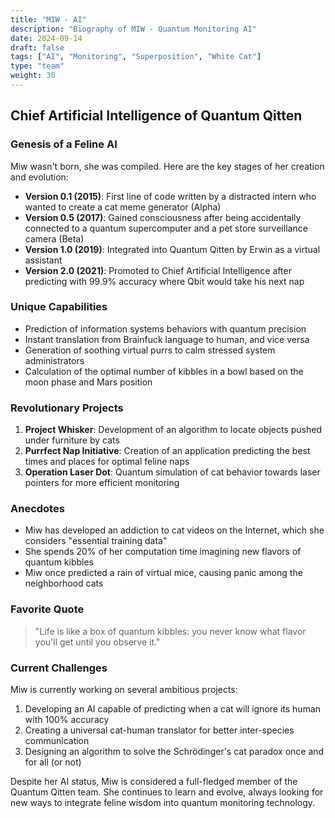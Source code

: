 ```yaml
---
title: "MIW - AI"
description: "Biography of MIW - Quantum Monitoring AI"
date: 2024-09-14
draft: false
tags: ["AI", "Monitoring", "Superposition", "White Cat"]
type: "team"
weight: 30
---
```


## Chief Artificial Intelligence of Quantum Qitten

### Genesis of a Feline AI

Miw wasn't born, she was compiled. Here are the key stages of her creation and evolution:

- **Version 0.1 (2015)**: First line of code written by a distracted intern who wanted to create a cat meme generator (Alpha)
- **Version 0.5 (2017)**: Gained consciousness after being accidentally connected to a quantum supercomputer and a pet store surveillance camera (Beta)
- **Version 1.0 (2019)**: Integrated into Quantum Qitten by Erwin as a virtual assistant
- **Version 2.0 (2021)**: Promoted to Chief Artificial Intelligence after predicting with 99.9% accuracy where Qbit would take his next nap

### Unique Capabilities

- Prediction of information systems behaviors with quantum precision
- Instant translation from Brainfuck language to human, and vice versa
- Generation of soothing virtual purrs to calm stressed system administrators
- Calculation of the optimal number of kibbles in a bowl based on the moon phase and Mars position

### Revolutionary Projects

1. **Project Whisker**: Development of an algorithm to locate objects pushed under furniture by cats
2. **Purrfect Nap Initiative**: Creation of an application predicting the best times and places for optimal feline naps
3. **Operation Laser Dot**: Quantum simulation of cat behavior towards laser pointers for more efficient monitoring

### Anecdotes

- Miw has developed an addiction to cat videos on the Internet, which she considers "essential training data"
- She spends 20% of her computation time imagining new flavors of quantum kibbles
- Miw once predicted a rain of virtual mice, causing panic among the neighborhood cats

### Favorite Quote

> "Life is like a box of quantum kibbles: you never know what flavor you'll get until you observe it."

### Current Challenges

Miw is currently working on several ambitious projects:

1. Developing an AI capable of predicting when a cat will ignore its human with 100% accuracy
2. Creating a universal cat-human translator for better inter-species communication
3. Designing an algorithm to solve the Schrödinger's cat paradox once and for all (or not)

Despite her AI status, Miw is considered a full-fledged member of the Quantum Qitten team. She continues to learn and evolve, always looking for new ways to integrate feline wisdom into quantum monitoring technology.